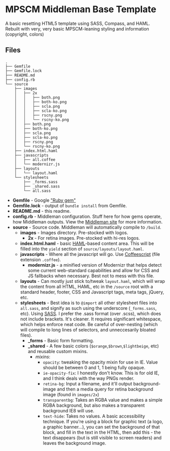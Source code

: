# MPSCM Middleman Base Template

A basic resetting HTML5 template using SASS, Compass, and HAML. Rebuilt with very, very basic MPSCM-leaning styling and information (copyright, colors)

## Files

```
.
├── Gemfile
├── Gemfile.lock
├── README.md
├── config.rb
└── source
    ├── images
    │   ├── 2x
    │   │   ├── both.png
    │   │   ├── both-ko.png
    │   │   ├── scla.png
    │   │   ├── scla-ko.png
    │   │   ├── rscny.png
    │   │   └── rscny-ko.png
    │   ├── both.png
    │   ├── both-ko.png
    │   ├── scla.png
    │   ├── scla-ko.png
    │   ├── rscny.png
    │   └── rscny-ko.png
    ├── index.html.haml
    ├── javascripts
    │   ├── all.coffee
    │   └── modernizr.js
    ├── layouts
    │   └── layout.haml
    └── stylesheets
        ├── _forms.sass
        ├── _shared.sass
        └── all.sass
```
- **Gemfile** - Google ["Ruby gem"](https://www.google.com/search?q=ruby+gems)
- **Gemfile.lock** - output of `bundle install` from Gemfile.
- **README.md** - this readme.
- **config.rb** - Middleman configuration. Stuff here for how gems operate, how Middleman outputs. View the [Middleman site](http://middlemanapp.com/getting-started/#toc_5) for more information.
- **source** - Source code. Middleman will automatically compile to `/build`.
    - **images** - Images directory. Pre-stocked with logos.
        - **2x** - For retina images. Pre-stocked with hi-res logos.
    - **index.html.haml** - basic [HAML](http://haml.info)-based content area. This will be filled into the `yield` section of `source/layouts/layout.haml`.
    - **javascripts** - Where all the javascript will go. Use [Coffeescript](http://coffeescript.org) (file extension `.coffee`).
        - **modernizr.js** - a minified version of Modernizr that helps detect some current web-standard capabilities and allow for CSS and JS fallbacks when necessary. Best not to mess with this file.
    - **layouts** - Can mostly just stick to/tweak `layout.haml`, which will wrap the content from all HTML, HAML, etc in the `/source` root with a standard header, footer, CSS and Javascript tags, meta tags, jQuery, etc.
    - **stylesheets** - Best idea is to `@import` all other stylesheet files into `all.sass`, and signify as such using the underscore (`_forms.sass`, etc). Using [SASS](http://sass-lang.com). I prefer the .sass format (over .scss), which does not include brackets. It's cleaner. It requires significant whitespace, which helps enforce neat code. Be careful of over-nesting (which will compile to long lines of selectors, and unneccesarily bloated files).
        - **_forms** - Basic form formatting.
        - **_shared** - A few basic colors (`$orange`,`$brown`,`$lightbeige`, etc) and reusable custom mixins.
            - *mixins*:
                - `opacity`: tweaking the opacity mixin for use in IE. Value should be between 0 and 1, 1 being fully opaque.
                - `ie-opacity-fix`: I honestly don't know. This is for old IE, and I think deals with the way PNGs render.
                - `retina-bg`: Input a filename, and it'll output background-image and then a media query for retina background image (found in `images/2x`)
                - `transparentbg`: Takes an RGBA value and makes a simple RGBA background, but also makes a transparent background IE8 will use.
                - `text-hide`: Takes no values. A basic accessibility technique. If you're using a block for graphic text (a logo, a graphic banner…), you can set the background of that block, and fill in the text in the HTML, then add this - the text disappears (but is still visible to screen readers) and leaves the background image.
                